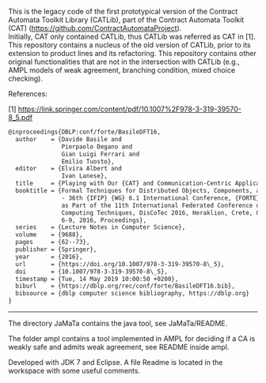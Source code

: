 
This is the legacy code of the first prototypical version of the Contract Automata Toolkit Library (CATLib), part of the 
Contract Automata Toolkit (CAT) (https://github.com/ContractAutomataProject).  
Initially, CAT only contained CATLib, thus CATLib was referred as CAT in [1].
This repository contains a nucleus of the old version of CATLib, prior to its extension to product lines and its refactoring. 
This repository contains other original functionalities that are not in the intersection with CATLib (e.g., AMPL models of weak agreement, 
branching condition, mixed choice checking). 

References:

[1] https://link.springer.com/content/pdf/10.1007%2F978-3-319-39570-8_5.pdf

```tex
@inproceedings{DBLP:conf/forte/BasileDFT16,
  author    = {Davide Basile and
               Pierpaolo Degano and
               Gian Luigi Ferrari and
               Emilio Tuosto},
  editor    = {Elvira Albert and
               Ivan Lanese},
  title     = {Playing with Our {CAT} and Communication-Centric Applications},
  booktitle = {Formal Techniques for Distributed Objects, Components, and Systems
               - 36th {IFIP} {WG} 6.1 International Conference, {FORTE} 2016, Held
               as Part of the 11th International Federated Conference on Distributed
               Computing Techniques, DisCoTec 2016, Heraklion, Crete, Greece, June
               6-9, 2016, Proceedings},
  series    = {Lecture Notes in Computer Science},
  volume    = {9688},
  pages     = {62--73},
  publisher = {Springer},
  year      = {2016},
  url       = {https://doi.org/10.1007/978-3-319-39570-8\_5},
  doi       = {10.1007/978-3-319-39570-8\_5},
  timestamp = {Tue, 14 May 2019 10:00:50 +0200},
  biburl    = {https://dblp.org/rec/conf/forte/BasileDFT16.bib},
  bibsource = {dblp computer science bibliography, https://dblp.org}
}
```

----------------------------------------------------------------------------


The directory JaMaTa contains the java tool, see JaMaTa/README.

The folder ampl contains a tool implemented in AMPL for deciding if a CA is weakly safe and admits weak agreement,
see README inside ampl.

Developed with JDK 7 and Eclipse.
A file Readme is located in the workspace with some useful comments. 

